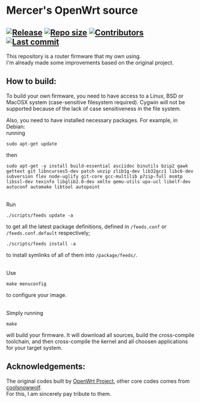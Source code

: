 # Mercer's OpenWrt source

## [![Release](https://img.shields.io/github/release/KFERMercer/OpenWrt)](https://github.com/KFERMercer/OpenWrt/releases) [![Repo size](https://img.shields.io/github/repo-size/KFERMercer/OpenWrt)](https://github.com/KFERMercer/OpenWrt/archive/master.tar.gz) [![Contributors](https://img.shields.io/github/contributors/KFERMercer/OpenWrt)](https://github.com/KFERMercer/OpenWrt/graphs/contributors) [![Last commit](https://img.shields.io/github/last-commit/KFERMercer/OpenWrt)](https://github.com/KFERMercer/OpenWrt/commits/master)

This repository is a router firmware that my own using. \
I'm already made some improvements based on the original project.

## How to build:

To build your own firmware, you need to have access to a Linux, BSD or MacOSX system (case-sensitive filesystem required). Cygwin will not be supported because of the lack of case sensitiveness in the file system.

Also, you need to have installed necessary packages. For example, in Debian: \
running

```shell
sudo apt-get update
```

then

```shell
sudo apt-get -y install build-essential asciidoc binutils bzip2 gawk gettext git libncurses5-dev patch unzip zlib1g-dev lib32gcc1 libc6-dev subversion flex node-uglify git-core gcc-multilib p7zip-full msmtp libssl-dev texinfo libglib2.0-dev xmlto qemu-utils upx-ucl libelf-dev autoconf automake libtool autopoint
```

\
Run

```shell
./scripts/feeds update -a
```

to get all the latest package definitions, defined in `/feeds.conf` or `/feeds.conf.default` respectively;

```shell
./scripts/feeds install -a
```

to install symlinks of all of them into `/package/feeds/`.

\
Use

```shell
make menuconfig
```

to configure your image.

\
Simply running

```shell
make
```

will build your firmware. It will download all sources, build the cross-compile toolchain, and then cross-compile the kernel and all choosen applications for your target system.

## Acknowledgements:

The original codes built by [OpenWrt Project](https://openwrt.org), other core codes comes from [coolsnowwolf](https://github.com/coolsnowwolf/lede). \
For this, I am sincerely pay tribute to them.

